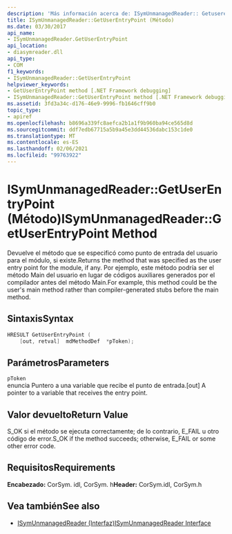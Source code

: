 ```yaml
---
description: 'Más información acerca de: ISymUnmanagedReader:: Getuserentrypoint ((método)'
title: ISymUnmanagedReader::GetUserEntryPoint (Método)
ms.date: 03/30/2017
api_name:
- ISymUnmanagedReader.GetUserEntryPoint
api_location:
- diasymreader.dll
api_type:
- COM
f1_keywords:
- ISymUnmanagedReader::GetUserEntryPoint
helpviewer_keywords:
- GetUserEntryPoint method [.NET Framework debugging]
- ISymUnmanagedReader::GetUserEntryPoint method [.NET Framework debugging]
ms.assetid: 3fd3a34c-d176-46e9-9996-fb1646cff9b0
topic_type:
- apiref
ms.openlocfilehash: b8696a339fc8aefca2b1a1f9b960ba94ce565d8d
ms.sourcegitcommit: ddf7edb67715a5b9a45e3dd44536dabc153c1de0
ms.translationtype: MT
ms.contentlocale: es-ES
ms.lasthandoff: 02/06/2021
ms.locfileid: "99763922"
---
```

# <a name="isymunmanagedreadergetuserentrypoint-method"></a><span data-ttu-id="ae9bb-103">ISymUnmanagedReader::GetUserEntryPoint (Método)</span><span class="sxs-lookup"><span data-stu-id="ae9bb-103">ISymUnmanagedReader::GetUserEntryPoint Method</span></span>

<span data-ttu-id="ae9bb-104">Devuelve el método que se especificó como punto de entrada del usuario para el módulo, si existe.</span><span class="sxs-lookup"><span data-stu-id="ae9bb-104">Returns the method that was specified as the user entry point for the module, if any.</span></span> <span data-ttu-id="ae9bb-105">Por ejemplo, este método podría ser el método Main del usuario en lugar de códigos auxiliares generados por el compilador antes del método Main.</span><span class="sxs-lookup"><span data-stu-id="ae9bb-105">For example, this method could be the user's main method rather than compiler-generated stubs before the main method.</span></span>  
  
## <a name="syntax"></a><span data-ttu-id="ae9bb-106">Sintaxis</span><span class="sxs-lookup"><span data-stu-id="ae9bb-106">Syntax</span></span>  
  
```cpp  
HRESULT GetUserEntryPoint (  
    [out, retval]  mdMethodDef  *pToken);  
```  
  
## <a name="parameters"></a><span data-ttu-id="ae9bb-107">Parámetros</span><span class="sxs-lookup"><span data-stu-id="ae9bb-107">Parameters</span></span>  

 `pToken`  
 <span data-ttu-id="ae9bb-108">enuncia Puntero a una variable que recibe el punto de entrada.</span><span class="sxs-lookup"><span data-stu-id="ae9bb-108">[out] A pointer to a variable that receives the entry point.</span></span>  
  
## <a name="return-value"></a><span data-ttu-id="ae9bb-109">Valor devuelto</span><span class="sxs-lookup"><span data-stu-id="ae9bb-109">Return Value</span></span>  

 <span data-ttu-id="ae9bb-110">S_OK si el método se ejecuta correctamente; de lo contrario, E_FAIL u otro código de error.</span><span class="sxs-lookup"><span data-stu-id="ae9bb-110">S_OK if the method succeeds; otherwise, E_FAIL or some other error code.</span></span>  
  
## <a name="requirements"></a><span data-ttu-id="ae9bb-111">Requisitos</span><span class="sxs-lookup"><span data-stu-id="ae9bb-111">Requirements</span></span>  

 <span data-ttu-id="ae9bb-112">**Encabezado:** CorSym. idl, CorSym. h</span><span class="sxs-lookup"><span data-stu-id="ae9bb-112">**Header:** CorSym.idl, CorSym.h</span></span>  
  
## <a name="see-also"></a><span data-ttu-id="ae9bb-113">Vea también</span><span class="sxs-lookup"><span data-stu-id="ae9bb-113">See also</span></span>

- [<span data-ttu-id="ae9bb-114">ISymUnmanagedReader (Interfaz)</span><span class="sxs-lookup"><span data-stu-id="ae9bb-114">ISymUnmanagedReader Interface</span></span>](isymunmanagedreader-interface.md)
